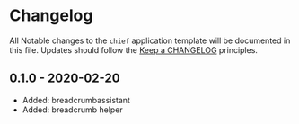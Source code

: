 # Changelog
All Notable changes to the `chief` application template will be documented in this file. Updates should follow the [Keep a CHANGELOG](http://keepachangelog.com/) 
principles.

## 0.1.0 - 2020-02-20

- Added: breadcrumbassistant
- Added: breadcrumb helper

